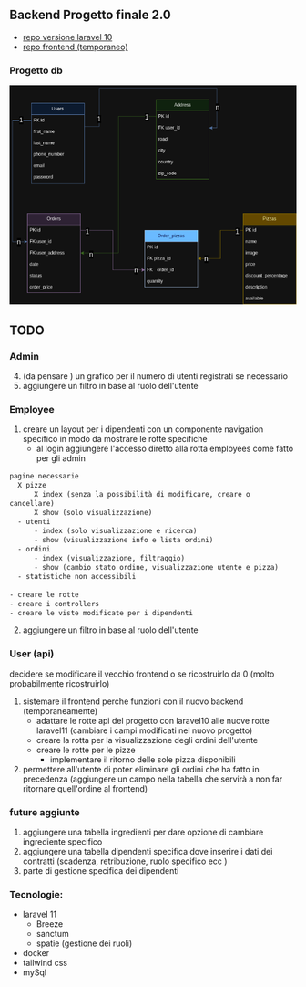 ## Backend Progetto finale 2.0 
- [repo versione laravel 10](https://github.com/Francescodc92/pizzeria-backend)
- [repo frontend (temporaneo)](https://github.com/Francescodc92/pizzeria-full-stack)

### Progetto db
![database-structure](./.github/db_pizzeria.png)

## TODO
  ### Admin 
  4. (da pensare ) un grafico per il numero di utenti registrati se necessario
  5. aggiungere un filtro in base al ruolo dell'utente 

  ### Employee
  1. creare un layout per i dipendenti con un componente navigation specifico in modo da mostrare le rotte specifiche 
      - al login aggiungere l'accesso diretto alla rotta employees come fatto per gli admin
    
    pagine necessarie
      X pizze
          X index (senza la possibilità di modificare, creare o cancellare)
          X show (solo visualizzazione)
      - utenti
          - index (solo visualizzazione e ricerca)
          - show (visualizzazione info e lista ordini)
      - ordini
          - index (visualizzazione, filtraggio)
          - show (cambio stato ordine, visualizzazione utente e pizza)
      - statistiche non accessibili

    - creare le rotte 
    - creare i controllers
    - creare le viste modificate per i dipendenti

  2. aggiungere un filtro in base al ruolo dell'utente 
      
  ### User (api)
  decidere se modificare il vecchio frontend o se ricostruirlo da 0 (molto probabilmente ricostruirlo)
  1. sistemare il frontend perche funzioni con il nuovo backend (temporaneamente)
      - adattare le rotte api del progetto con laravel10 alle nuove rotte laravel11 (cambiare i campi modificati nel nuovo progetto)
      - creare la rotta per la visualizzazione degli ordini dell'utente
      - creare le rotte per le pizze
        - implementare il ritorno delle sole pizza disponibili 
  2. permettere all'utente di poter eliminare gli ordini che ha fatto in precedenza (aggiungere un campo nella tabella che servirà a non far ritornare quell'ordine al frontend)


  ### future aggiunte
  1. aggiungere una tabella ingredienti per dare opzione di cambiare ingrediente specifico
  2. aggiungere una tabella dipendenti specifica dove inserire i dati dei contratti (scadenza, retribuzione, ruolo specifico ecc )
  3. parte di gestione specifica dei dipendenti 

### Tecnologie:
  - laravel 11
    - Breeze
    - sanctum
    - spatie (gestione dei ruoli)
  - docker
  - tailwind css
  - mySql 